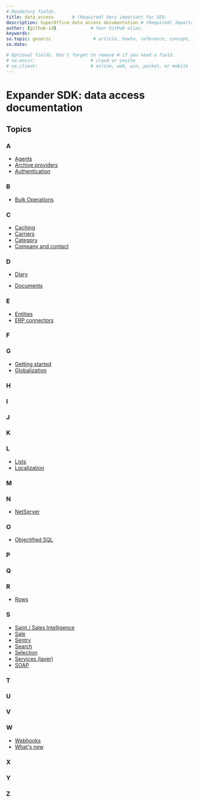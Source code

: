 ```yaml
---
# Mandatory fields.
title: data_access       # (Required) Very important for SEO.
description: SuperOffice data access documentation # (Required) Important for SEO.
author: {github-id}             # Your GitHub alias.
keywords:
so.topic: generic                # article, howto, reference, concept, guide
so.date:

# Optional fields. Don't forget to remove # if you need a field.
# so.envir:                     # cloud or onsite
# so.client:                    # online, web, win, pocket, or mobile
---
```


# Expander SDK: data access documentation

## Topics

### A

* [Agents][22]
* [Archive providers][6]
* [Authentication][7]

### B

* [Bulk Operations][3]

### C

* [Caching][13]
* [Carriers][23]
* [Category][16]
* [Company and contact][15]

<!-- * [Custom fields](custom-fields/index.md) -->

### D

* [Diary][14]

* [Documents][26]

### E

* [Entities][5]
* [ERP connectors][10]

### F

### G

* [Getting started][2]
* [Globalization][11]

### H

### I

### J

### K

### L

* [Lists][9]
* [Localization][11]

### M

### N

* [NetServer][8]

### O

* [Objectified SQL](osql/index.md)

### P

<!-- * [Project](project/index.md) -->

### Q

<!-- * [Quote](quote/index.md) -->

### R

<!-- * [Request Management](request-management/index.md) -->

* [Rows][4]

### S

* [Saint / Sales Intelligence][17]
* [Sale][18]
* [Sentry][12]
* [Search][19]
* [Selection][20]
* [Services (layer)][21]
* [SOAP][24]

<!-- 
* [Security](security/index.md)
* [Service](service/index.md) -->

### T

### U

### V

### W

* [Webhooks][25]
* [What's new][1]

### X

### Y

### Z

<!-- Referenced links -->
[1]: whats-new/index.md
[2]: getting-started/index.md
[3]: bulk-operations/index.md
[4]: rows/index.md
[5]: entities/index.md
[6]: archive-providers/index.md
[7]: authentication/index.md
[8]: netserver/index.md
[9]: lists/index.md
[10]: erp-connectors/index.md
[11]: globalization-and-localization/index.md
[12]: sentry/index.md
[13]: caching/index.md
[14]: diary/index.md
[15]: company-and-contact/index.md
[16]: company-and-contact/category/index.md
[17]: sales/saint/index.md
[18]: sales/index.md
[19]: search/index.md
[20]: search/selection/index.md
[21]: services/index.md
[22]: services/agents/index.md
[23]: services/carriers/index.md
[24]: soap/index.md
[25]: webhooks/index.md
[26]: documents/index.md
